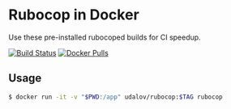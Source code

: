 # Rubocop in Docker

Use these pre-installed rubocoped builds for CI speedup.

[![Build Status](https://travis-ci.org/sergio-fry/rubocop-in-docker.svg?branch=master)](https://travis-ci.org/sergio-fry/rubocop-in-docker)
[![Docker Pulls](https://img.shields.io/docker/pulls/udalov/rubocop.svg)](https://cloud.docker.com/repository/docker/udalov/rubocop)

## Usage

```bash
$ docker run -it -v "$PWD:/app" udalov/rubocop:$TAG rubocop
```
